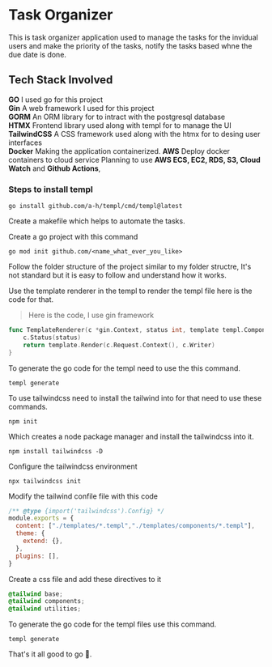 # Task Organizer 

This is task organizer application used to manage the tasks for the invidual users and make the priority of the tasks, notify the tasks based whne the due date is done.

## Tech Stack Involved

**GO** I used go for this project <br/>
**Gin** A web framework I used for this project <br/>
**GORM** An ORM library for to intract with the postgresql database <br/>
**HTMX** Frontend library used along with templ for to manage the UI <br/>
**TailwindCSS** A CSS framework used along with the htmx for to desing user interfaces <br/>
**Docker** Making the application containerized.
**AWS** Deploy docker containers to cloud service Planning to use __AWS ECS, EC2, RDS, S3, Cloud Watch__ and __Github Actions__, 

### Steps to install templ 

```console
go install github.com/a-h/templ/cmd/templ@latest
```

Create a makefile which helps to automate the tasks.

Create a go project with this command

```console
go mod init github.com/<name_what_ever_you_like>
```

Follow the folder structure of the project similar to my folder structre, It's not standard but it is easy to follow and understand how it works.


Use the template renderer in the templ to render the templ file here is the code for that.

> Here is the code, I use gin framework
```go
func TemplateRenderer(c *gin.Context, status int, template templ.Component) error {
	c.Status(status)
	return template.Render(c.Request.Context(), c.Writer)
}
```

To generate the go code for the templ need to use the this command.

```console
templ generate
```

To use tailwindcss need to install the tailwind into for that need to use these commands.

```
npm init
```

Which creates a node package manager and install the tailwindcss into it.

```console
npm install tailwindcss -D
```

Configure the tailwindcss environment

```console
npx tailwindcss init
```

Modify the tailwind confile file with this code

```js
/** @type {import('tailwindcss').Config} */
module.exports = {
  content: ["./templates/*.templ","./templates/components/*.templ"],
  theme: {
    extend: {},
  },
  plugins: [],
}

```

Create a css file and add these directives to it

```css
@tailwind base;
@tailwind components;
@tailwind utilities;

```

To generate the go code for the templ files use this command.

```console
templ generate
```

That's it all good to go 🚀.